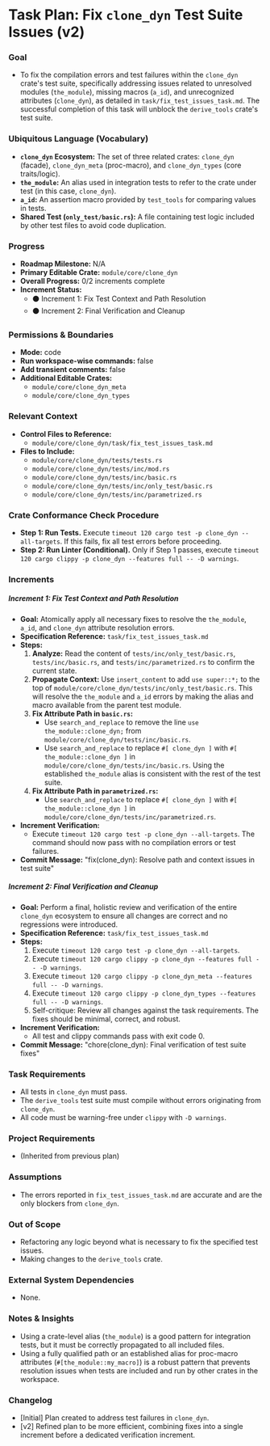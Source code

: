 # Task Plan: Fix `clone_dyn` Test Suite Issues (v2)

### Goal
*   To fix the compilation errors and test failures within the `clone_dyn` crate's test suite, specifically addressing issues related to unresolved modules (`the_module`), missing macros (`a_id`), and unrecognized attributes (`clone_dyn`), as detailed in `task/fix_test_issues_task.md`. The successful completion of this task will unblock the `derive_tools` crate's test suite.

### Ubiquitous Language (Vocabulary)
*   **`clone_dyn` Ecosystem:** The set of three related crates: `clone_dyn` (facade), `clone_dyn_meta` (proc-macro), and `clone_dyn_types` (core traits/logic).
*   **`the_module`:** An alias used in integration tests to refer to the crate under test (in this case, `clone_dyn`).
*   **`a_id`:** An assertion macro provided by `test_tools` for comparing values in tests.
*   **Shared Test (`only_test/basic.rs`):** A file containing test logic included by other test files to avoid code duplication.

### Progress
*   **Roadmap Milestone:** N/A
*   **Primary Editable Crate:** `module/core/clone_dyn`
*   **Overall Progress:** 0/2 increments complete
*   **Increment Status:**
    *   ⚫ Increment 1: Fix Test Context and Path Resolution
    *   ⚫ Increment 2: Final Verification and Cleanup

### Permissions & Boundaries
*   **Mode:** code
*   **Run workspace-wise commands:** false
*   **Add transient comments:** false
*   **Additional Editable Crates:**
    *   `module/core/clone_dyn_meta`
    *   `module/core/clone_dyn_types`

### Relevant Context
*   **Control Files to Reference:**
    *   `module/core/clone_dyn/task/fix_test_issues_task.md`
*   **Files to Include:**
    *   `module/core/clone_dyn/tests/tests.rs`
    *   `module/core/clone_dyn/tests/inc/mod.rs`
    *   `module/core/clone_dyn/tests/inc/basic.rs`
    *   `module/core/clone_dyn/tests/inc/only_test/basic.rs`
    *   `module/core/clone_dyn/tests/inc/parametrized.rs`

### Crate Conformance Check Procedure
*   **Step 1: Run Tests.** Execute `timeout 120 cargo test -p clone_dyn --all-targets`. If this fails, fix all test errors before proceeding.
*   **Step 2: Run Linter (Conditional).** Only if Step 1 passes, execute `timeout 120 cargo clippy -p clone_dyn --features full -- -D warnings`.

### Increments

##### Increment 1: Fix Test Context and Path Resolution
*   **Goal:** Atomically apply all necessary fixes to resolve the `the_module`, `a_id`, and `clone_dyn` attribute resolution errors.
*   **Specification Reference:** `task/fix_test_issues_task.md`
*   **Steps:**
    1.  **Analyze:** Read the content of `tests/inc/only_test/basic.rs`, `tests/inc/basic.rs`, and `tests/inc/parametrized.rs` to confirm the current state.
    2.  **Propagate Context:** Use `insert_content` to add `use super::*;` to the top of `module/core/clone_dyn/tests/inc/only_test/basic.rs`. This will resolve the `the_module` and `a_id` errors by making the alias and macro available from the parent test module.
    3.  **Fix Attribute Path in `basic.rs`:**
        *   Use `search_and_replace` to remove the line `use the_module::clone_dyn;` from `module/core/clone_dyn/tests/inc/basic.rs`.
        *   Use `search_and_replace` to replace `#[ clone_dyn ]` with `#[ the_module::clone_dyn ]` in `module/core/clone_dyn/tests/inc/basic.rs`. Using the established `the_module` alias is consistent with the rest of the test suite.
    4.  **Fix Attribute Path in `parametrized.rs`:**
        *   Use `search_and_replace` to replace `#[ clone_dyn ]` with `#[ the_module::clone_dyn ]` in `module/core/clone_dyn/tests/inc/parametrized.rs`.
*   **Increment Verification:**
    *   Execute `timeout 120 cargo test -p clone_dyn --all-targets`. The command should now pass with no compilation errors or test failures.
*   **Commit Message:** "fix(clone_dyn): Resolve path and context issues in test suite"

##### Increment 2: Final Verification and Cleanup
*   **Goal:** Perform a final, holistic review and verification of the entire `clone_dyn` ecosystem to ensure all changes are correct and no regressions were introduced.
*   **Specification Reference:** `task/fix_test_issues_task.md`
*   **Steps:**
    1.  Execute `timeout 120 cargo test -p clone_dyn --all-targets`.
    2.  Execute `timeout 120 cargo clippy -p clone_dyn --features full -- -D warnings`.
    3.  Execute `timeout 120 cargo clippy -p clone_dyn_meta --features full -- -D warnings`.
    4.  Execute `timeout 120 cargo clippy -p clone_dyn_types --features full -- -D warnings`.
    5.  Self-critique: Review all changes against the task requirements. The fixes should be minimal, correct, and robust.
*   **Increment Verification:**
    *   All test and clippy commands pass with exit code 0.
*   **Commit Message:** "chore(clone_dyn): Final verification of test suite fixes"

### Task Requirements
*   All tests in `clone_dyn` must pass.
*   The `derive_tools` test suite must compile without errors originating from `clone_dyn`.
*   All code must be warning-free under `clippy` with `-D warnings`.

### Project Requirements
*   (Inherited from previous plan)

### Assumptions
*   The errors reported in `fix_test_issues_task.md` are accurate and are the only blockers from `clone_dyn`.

### Out of Scope
*   Refactoring any logic beyond what is necessary to fix the specified test issues.
*   Making changes to the `derive_tools` crate.

### External System Dependencies
*   None.

### Notes & Insights
*   Using a crate-level alias (`the_module`) is a good pattern for integration tests, but it must be correctly propagated to all included files.
*   Using a fully qualified path or an established alias for proc-macro attributes (`#[the_module::my_macro]`) is a robust pattern that prevents resolution issues when tests are included and run by other crates in the workspace.

### Changelog
*   [Initial] Plan created to address test failures in `clone_dyn`.
*   [v2] Refined plan to be more efficient, combining fixes into a single increment before a dedicated verification increment.
